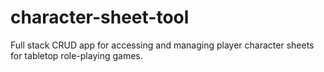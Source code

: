 # character-sheet-tool
Full stack CRUD app for accessing and managing player character sheets for tabletop role-playing games.
